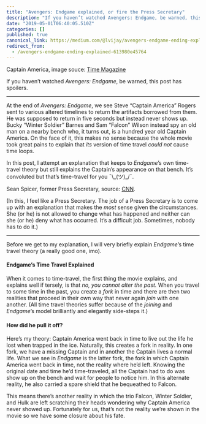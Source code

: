 ```yaml
---
title: "Avengers: Endgame explained, or fire the Press Secretary"
description: "If you haven’t watched Avengers: Endgame, be warned, this post has spoilers."
date: "2019-05-01T06:40:05.510Z"
categories: []
published: true
canonical_link: https://medium.com/@lvijay/avengers-endgame-ending-explained-613980e45764
redirect_from:
  - /avengers-endgame-ending-explained-613980e45764
---
```


Captain America, image souce: [Time Magazine](http://time.com/4299373/captain-america-cost/)

If you haven’t watched _Avengers: Endgame_, be warned, this post has spoilers.

---

At the end of _Avengers: Endgame_, we see Steve “Captain America” Rogers sent to various altered timelines to return the artifacts borrowed from them. He was supposed to return in five seconds but instead never shows up. Bucky “Winter Soldier” Barnes and Sam “Falcon” Wilson instead spy an old man on a nearby bench who, it turns out, is a hundred year old Captain America. On the face of it, this makes no sense because the whole movie took great pains to explain that _its_ version of time travel _could not_ cause time loops.

In this post, I attempt an explanation that keeps to _Endgame_’s own time-travel theory but still explains the Captain’s appearance on that bench. It’s convoluted but that’s time-travel for you ¯\\\_(ツ)\_/¯.

Sean Spicer, former Press Secretary, source: [CNN](https://edition.cnn.com/2017/07/21/politics/sean-spicer-five-best-quotes/index.html).

(In this, I feel like a Press Secretary. The job of a Press Secretary is to come up with an explanation that makes the _most_ sense given the circumstances. She (or he) is not allowed to change what has happened and neither can she (or he) deny what has occurred. It’s a difficult job. Sometimes, nobody has to do it.)

---

Before we get to my explanation, I will very briefly explain _Endgame_’s time travel theory (a really good one, imo).

#### Endgame’s Time Travel Explained

When it comes to time-travel, the first thing the movie explains, and explains well if tersely, is that _no, you cannot alter the past._ When you travel to some time in the past, you create a _fork_ in time and there are then two realities that proceed in their own way that never again _join_ with one another. (All time travel theories suffer because of the _joining_ and _Endgame_’s model brilliantly and elegantly side-steps it.)

#### How did he pull it off?

Here’s my theory: Captain America went back in time to live out the life he lost when trapped in the ice. Naturally, this creates a fork in reality. In one fork, we have a missing Captain and in another the Captain lives a normal life. What we see in _Endgame_ is the latter fork, the fork in which Captain America went back in time, not the reality where he’d left. Knowing the original date and time he’d time-traveled, all the Captain had to do was show up on the bench and wait for people to notice him. In this alternate reality, he also carried a spare shield that he bequeathed to Falcon.

This means there’s another reality in which the trio Falcon, Winter Soldier, and Hulk are left scratching their heads wondering why Captain America never showed up. Fortunately for us, that’s not the reality we’re shown in the movie so we have some closure about his fate.
